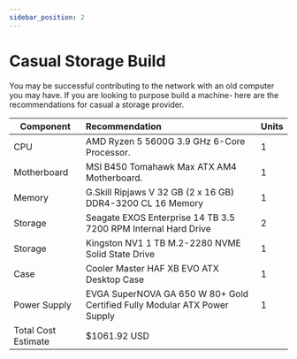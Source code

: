 ```yaml
---
sidebar_position: 2
---
```

# Casual Storage Build

You may be successful contributing to the network with an old computer you may have. If you are looking to purpose build a machine- here are the recommendations for casual a storage provider. 

| Component|Recommendation| Units |
| ------------- |:-------------| :-----|
| CPU | AMD Ryzen 5 5600G 3.9 GHz 6-Core Processor. | 1
| Motherboard | MSI B450 Tomahawk Max ATX AM4 Motherboard. | 1
| Memory | G.Skill Ripjaws V 32 GB (2 x 16 GB) DDR4-3200 CL 16 Memory | 1
| Storage | Seagate EXOS Enterprise 14 TB 3.5 7200 RPM Internal Hard Drive | 2
| Storage | Kingston NV1 1 TB M.2-2280 NVME Solid State Drive | 1
| Case | Cooler Master HAF XB EVO ATX Desktop Case | 1
| Power Supply | EVGA SuperNOVA GA 650 W 80+ Gold Certified Fully Modular ATX Power Supply | 1
| Total Cost Estimate | $1061.92 USD
